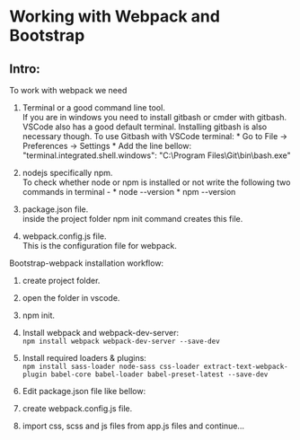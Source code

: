 Working with Webpack and Bootstrap
==================================

Intro:
------

To work with webpack we need  

1. Terminal or a good command line tool.  
	If you are in windows you need to install gitbash or cmder with gitbash.
	VSCode also has a good default terminal. Installing gitbash is also necessary though.
	To use Gitbash with VSCode terminal:
		* Go to File -> Preferences -> Settings
		* Add the line bellow:
			"terminal.integrated.shell.windows":  "C:\\Program Files\\Git\\bin\\bash.exe"

2. nodejs specifically npm.   
	To check whether node or npm is installed or not write the following two commands in terminal -
		* node --version
		* npm --version

3. package.json file.  
	inside the project folder npm init command creates this file.

4. webpack.config.js file.  
	This is the configuration file for webpack.


Bootstrap-webpack installation workflow:

1. create project folder.
2. open the folder in vscode.
3. npm init.
4. Install webpack and webpack-dev-server:  
	`npm install webpack webpack-dev-server --save-dev`
5. Install required loaders & plugins:  
	`npm install sass-loader node-sass css-loader extract-text-webpack-plugin babel-core babel-loader babel-preset-latest --save-dev`
6. Edit package.json file like bellow:

7. create webpack.config.js file.

9.  import css, scss and js files from app.js files and continue...
